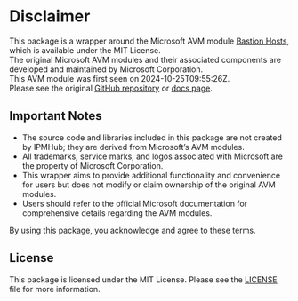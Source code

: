 # Disclaimer

This package is a wrapper around the Microsoft AVM module [Bastion Hosts](https://github.com/Azure/bicep-registry-modules/tree/main/avm/res/network/bastion-host), which is available under the MIT License. \
The original Microsoft AVM modules and their associated components are developed and maintained by Microsoft Corporation.\
This AVM module was first seen on 2024-10-25T09:55:26Z.\
Please see the original [GitHub repository](https://github.com/Azure/bicep-registry-modules) or [docs page](https://azure.github.io/Azure-Verified-Modules/indexes/bicep/bicep-resource-modules/).

## Important Notes

- The source code and libraries included in this package are not created by IPMHub; they are derived from Microsoft’s AVM modules.
- All trademarks, service marks, and logos associated with Microsoft are the property of Microsoft Corporation.
- This wrapper aims to provide additional functionality and convenience for users but does not modify or claim ownership of the original AVM modules.
- Users should refer to the official Microsoft documentation for comprehensive details regarding the AVM modules.

By using this package, you acknowledge and agree to these terms.

## License

This package is licensed under the MIT License. Please see the [LICENSE](LICENSE.txt) file for more information.
